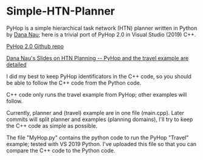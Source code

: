 # Simple-HTN-Planner
PyHop is a simple hierarchical task network (HTN) planner written in Python by [Dana Nau](https://www.cs.umd.edu/users/nau/); here is a trivial port of PyHop 2.0 in Visual Studio (2019) C++.

[PyHop 2.0 Github repo](https://github.com/oubiwann/pyhop)

[Dana Nau's Slides on HTN Planning -- PyHop and the travel example are detailed](https://www.cs.umd.edu/users/nau/apa/slides/htn-planning.pdf)

I did my best to keep PyHop identificators in the C++ code, so you should be able to follow the C++ code from the Python code.

C++ code only runs the travel example from PyHop; other examples will follow.

Currently, planner and (travel) example are in one file (main.cpp). Later commits will split planner and examples (planning domains), I'll try to keep the C++ code as simple as possible.

The file "MyHop.py" contains the python code to run the PyHop "Travel" example; tested with VS 2019 Python. I've uploaded this file so that you can compare the C++ code to the Python code.
